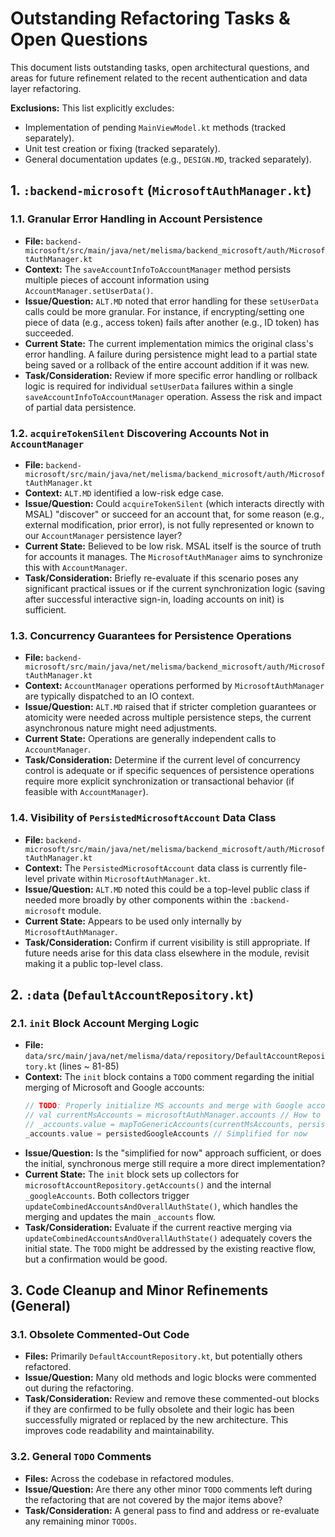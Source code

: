 # Outstanding Refactoring Tasks & Open Questions

This document lists outstanding tasks, open architectural questions, and areas for future refinement
related to the recent authentication and data layer refactoring.

**Exclusions:** This list explicitly excludes:

- Implementation of pending `MainViewModel.kt` methods (tracked separately).
- Unit test creation or fixing (tracked separately).
- General documentation updates (e.g., `DESIGN.MD`, tracked separately).

## 1. `:backend-microsoft` (`MicrosoftAuthManager.kt`)

### 1.1. Granular Error Handling in Account Persistence

- **File:**
  `backend-microsoft/src/main/java/net/melisma/backend_microsoft/auth/MicrosoftAuthManager.kt`
- **Context:** The `saveAccountInfoToAccountManager` method persists multiple pieces of account
  information using `AccountManager.setUserData()`.
- **Issue/Question:** `ALT.MD` noted that error handling for these `setUserData` calls could be more
  granular. For instance, if encrypting/setting one piece of data (e.g., access token) fails after
  another (e.g., ID token) has succeeded.
- **Current State:** The current implementation mimics the original class's error handling. A
  failure during persistence might lead to a partial state being saved or a rollback of the entire
  account addition if it was new.
- **Task/Consideration:** Review if more specific error handling or rollback logic is required for
  individual `setUserData` failures within a single `saveAccountInfoToAccountManager` operation.
  Assess the risk and impact of partial data persistence.

### 1.2. `acquireTokenSilent` Discovering Accounts Not in `AccountManager`

- **File:**
  `backend-microsoft/src/main/java/net/melisma/backend_microsoft/auth/MicrosoftAuthManager.kt`
- **Context:** `ALT.MD` identified a low-risk edge case.
- **Issue/Question:** Could `acquireTokenSilent` (which interacts directly with MSAL) "discover" or
  succeed for an account that, for some reason (e.g., external modification, prior error), is not
  fully represented or known to our `AccountManager` persistence layer?
- **Current State:** Believed to be low risk. MSAL itself is the source of truth for accounts it
  manages. The `MicrosoftAuthManager` aims to synchronize this with `AccountManager`.
- **Task/Consideration:** Briefly re-evaluate if this scenario poses any significant practical
  issues or if the current synchronization logic (saving after successful interactive sign-in,
  loading accounts on init) is sufficient.

### 1.3. Concurrency Guarantees for Persistence Operations

- **File:**
  `backend-microsoft/src/main/java/net/melisma/backend_microsoft/auth/MicrosoftAuthManager.kt`
- **Context:** `AccountManager` operations performed by `MicrosoftAuthManager` are typically
  dispatched to an IO context.
- **Issue/Question:** `ALT.MD` raised that if stricter completion guarantees or atomicity were
  needed across multiple persistence steps, the current asynchronous nature might need adjustments.
- **Current State:** Operations are generally independent calls to `AccountManager`.
- **Task/Consideration:** Determine if the current level of concurrency control is adequate or if
  specific sequences of persistence operations require more explicit synchronization or
  transactional behavior (if feasible with `AccountManager`).

### 1.4. Visibility of `PersistedMicrosoftAccount` Data Class

- **File:**
  `backend-microsoft/src/main/java/net/melisma/backend_microsoft/auth/MicrosoftAuthManager.kt`
- **Context:** The `PersistedMicrosoftAccount` data class is currently file-level private within
  `MicrosoftAuthManager.kt`.
- **Issue/Question:** `ALT.MD` noted this could be a top-level public class if needed more broadly
  by other components within the `:backend-microsoft` module.
- **Current State:** Appears to be used only internally by `MicrosoftAuthManager`.
- **Task/Consideration:** Confirm if current visibility is still appropriate. If future needs arise
  for this data class elsewhere in the module, revisit making it a public top-level class.

## 2. `:data` (`DefaultAccountRepository.kt`)

### 2.1. `init` Block Account Merging Logic

- **File:** `data/src/main/java/net/melisma/data/repository/DefaultAccountRepository.kt` (lines ~
  81-85)
- **Context:** The `init` block contains a `TODO` comment regarding the initial merging of Microsoft
  and Google accounts:
  ```kotlin
  // TODO: Properly initialize MS accounts and merge with Google accounts
  // val currentMsAccounts = microsoftAuthManager.accounts // How to get MS accounts for init?
  // _accounts.value = mapToGenericAccounts(currentMsAccounts, persistedGoogleAccounts) // mapToGenericAccounts needs review for MS
  _accounts.value = persistedGoogleAccounts // Simplified for now
  ```
- **Issue/Question:** Is the "simplified for now" approach sufficient, or does the initial,
  synchronous merge still require a more direct implementation?
- **Current State:** The `init` block sets up collectors for
  `microsoftAccountRepository.getAccounts()` and the internal `_googleAccounts`. Both collectors
  trigger `updateCombinedAccountsAndOverallAuthState()`, which handles the merging and updates the
  main `_accounts` flow.
- **Task/Consideration:** Evaluate if the current reactive merging via
  `updateCombinedAccountsAndOverallAuthState()` adequately covers the initial state. The `TODO`
  might be addressed by the existing reactive flow, but a confirmation would be good.

## 3. Code Cleanup and Minor Refinements (General)

### 3.1. Obsolete Commented-Out Code

- **Files:** Primarily `DefaultAccountRepository.kt`, but potentially others refactored.
- **Issue/Question:** Many old methods and logic blocks were commented out during the refactoring.
- **Task/Consideration:** Review and remove these commented-out blocks if they are confirmed to be
  fully obsolete and their logic has been successfully migrated or replaced by the new architecture.
  This improves code readability and maintainability.

### 3.2. General `TODO` Comments

- **Files:** Across the codebase in refactored modules.
- **Issue/Question:** Are there any other minor `TODO` comments left during the refactoring that are
  not covered by the major items above?
- **Task/Consideration:** A general pass to find and address or re-evaluate any remaining minor
  `TODOs`. 